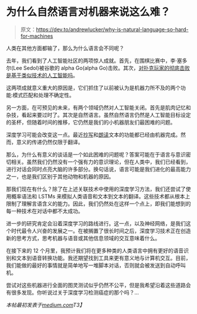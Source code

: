 # 为什么自然语言对机器来说这么难？

> 原文：<https://dev.to/andrewlucker/why-is-natural-language-so-hard-for-machines>

人类在其他方面都输了，那么为什么语言会不同呢？

去年，我们看到了人工智能社区的两项惊人成就。首先，在围棋比赛中，李·塞多尔(Lee Sedol)被谷歌的 alpha Go(alpha Go)击败。其次，[对扑克玩家的彻底击败是基于类似技术的人工智能吗](http://www.sciencemag.org/news/2017/03/artificial-intelligence-goes-deep-beat-humans-poker)。

这两项成就意义重大的原因是，它们抓住了以前被认为是机器力所不及的两个功能:模式匹配和处理不确定性。

另一方面，在可预见的未来，有两个领域仍然对人工智能关闭。首先是肌肉记忆和杂技，看起来要过时了。其次是自然语言。虽然自然语言仍然是人工智能目标设定的圣杯，但随着时间的推移，它仍然是我们的小机器朋友们最困难的问题。

深度学习可能会改变这一点。最近[抄写](https://www.fastcompany.com/3050751/googles-new-voice-transcription-tool-simplifies-taking-notes)和[朗读](http://research.baidu.com/deep-voice-production-quality-text-speech-system-constructed-entirely-deep-neural-networks/)文本的功能都已经由机器完成。然而，意义的传递仍然仅限于翻译。

那么，为什么有意义的谈话是一个如此困难的问题呢？答案可能在于语言与意识密切相关。虽然我们仍然没有一个强有力的意识理论，但在人类中，我们已经看到，进行对话会同时点亮大脑的许多部分。换句话说，语言可能是我们进化的最高能力之一，也是我们区别于其他动物和机器的原因。

那我们现在有什么？除了在上述关联技术中使用的深度学习方法，我们还尝试了使用概率语法和 LSTMs 来模拟人类语音和文本到文本的翻译。这些技术都从根本上限制了理解言语含义的能力。因此，我们仍然处在这样一个点上，即我们能想到的每一种技术在对话中都不太成功。

进一步的研究肯定会沿着深度学习的路线进行。这一点，以及神经网络，是我们这个时代最令人兴奋的发展之一。在被搁置了很长时间之后，深度学习技术正在创造新的思考方式，思考机器与语音或其他信息领域的交互意味着什么。

在接下来的 12 个月里，我预计我们将在更多种类的人类语言中拥有更好的语音识别和文本到语音转换功能。我还期望找到工具来更有意义地与计算机交互。目前，我们能做的最好的事情就是简单地写一堆脚本对话，否则就会被发送到自动呼叫机。

尝试对这些机器进行全面的图灵测试似乎仍然不公平，但是我希望沿着这些道路会有很多发现。你听说过关于深度学习检测癌症的那个吗？…

*本帖最初发表于[medium.com](https://hackernoon.com/why-is-natural-language-so-hard-for-machines-bd4454b88913)T3】*